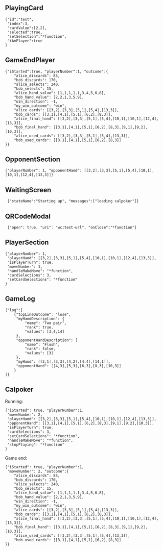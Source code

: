 PlayingCard
--

    {"id":"test",
     "index":3,
     "cardValue":[2,2],
     "selected":true,
     "setSelection":"*function",
     "iAmPlayer":true
    }

GameEndPlayer
--

    {"iStarted":true, "playerNumber":1, "outcome":{
        "alice_discards": 85,
        "bob_discards": 170,
        "alice_selects": 240,
        "bob_selects": 15,
        "alice_hand_value": [1,1,1,1,1,3,4,5,6,8],
        "bob_hand_value": [2,2,1,3,5,9],
        "win_direction": -1,
        "my_win_outcome": "win",
        "alice_cards": [[3,2],[3,3],[5,1],[5,4],[13,3]],
        "bob_cards": [[3,1],[4,1],[5,1],[6,2],[8,3]],
        "alice_final_hand": [[3,2],[3,3],[5,1],[5,4],[10,1],[10,1],[12,4],[13,3]],
        "bob_final_hand": [[3,1],[4,1],[5,1],[6,2],[8,3],[9,1],[9,2],[10,3]],
        "alice_used_cards": [[3,2],[3,3],[5,1],[5,4],[13,3]],
        "bob_used_cards": [[3,1],[4,1],[5,1],[6,2],[8,3]]
    }}

OpponentSection
--

    {"playerNumber": 1, "opponentHand": [[3,2],[3,3],[5,1],[5,4],[10,1],[10,1],[12,4],[13,3]]}

WaitingScreen
--

     {"stateName":"Starting up", "messages":["loading calpoker"]}

QRCodeModal
--

     {"open": true, "uri": "wc:test-url", "onClose":"*function"}

PlayerSection
--

    {"playerNumber": 1,
     "playerHand": [[3,2],[3,3],[5,1],[5,4],[10,1],[10,1],[12,4],[13,3]],
     "isPlayerTurn": true,
     "moveNumber": 1,
     "handleMakeMove": "*function",
     "cardSelections": 3,
     "setCardSelections": "*function"
    }

GameLog
--

    {"log":[
        {"topLineOutcome": "lose",
         "myHandDescription": {
             "name": "Two pair",
             "rank": true,
             "values": [3,4,14]
         },
         "opponentHandDescription": {
             "name": "Flush",
             "rank": false,
             "values": [3]
         },
         "myHand": [[3,1],[3,3],[4,2],[4,4],[14,1]],
         "opponentHand": [[4,3],[5,3],[6,3],[8,3],[10,3]]
        }
    ]}

Calpoker
--

Running:

    {"iStarted": true, "playerNumber":1,
     "moveNumber": 2,
     "playerHand": [[3,2],[3,3],[5,1],[5,4],[10,1],[10,1],[12,4],[13,3]],
     "opponentHand": [[3,1],[4,1],[5,1],[6,2],[8,3],[9,1],[9,2],[10,3]],
     "isPlayerTurn": true,
     "cardSelections": 3,
     "setCardSelections": "*function",
     "handleMakeMove": "*function",
     "stopPlaying": "*function"
    }

Game end:

    {"iStarted": true, "playerNumber":1,
     "moveNumber": 2, "outcome":{
        "alice_discards": 85,
        "bob_discards": 170,
        "alice_selects": 240,
        "bob_selects": 15,
        "alice_hand_value": [1,1,1,1,1,3,4,5,6,8],
        "bob_hand_value": [2,2,1,3,5,9],
        "win_direction": -1,
        "my_win_outcome": "win",
        "alice_cards": [[3,2],[3,3],[5,1],[5,4],[13,3]],
        "bob_cards": [[3,1],[4,1],[5,1],[6,2],[8,3]],
        "alice_final_hand": [[3,2],[3,3],[5,1],[5,4],[10,1],[10,1],[12,4],[13,3]],
        "bob_final_hand": [[3,1],[4,1],[5,1],[6,2],[8,3],[9,1],[9,2],[10,3]],
        "alice_used_cards": [[3,2],[3,3],[5,1],[5,4],[13,3]],
        "bob_used_cards": [[3,1],[4,1],[5,1],[6,2],[8,3]]
    }}
